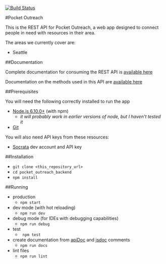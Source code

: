 [![Build Status](https://travis-ci.org/clcuevas/pocket_outreach_backend.svg?branch=master)](https://travis-ci.org/clcuevas/pocket_outreach_backend)

#Pocket Outreach

This is the REST API for Pocket Outreach, a web app designed to connect people in need with resources in their area.

The areas we currently cover are:

 - Seattle

##Documentation

Complete documentation for consuming the REST API is [available here](https://rawgit.com/clcuevas/pocket_outreach_backend/add-food-bank-routes/doc/index.html)

Documentation on the methods used in this API are [available here](https://rawgit.com/clcuevas/pocket_outreach_backend/add-food-bank-routes/doc/index.html)
 
 ##Prerequisites
 
 You will need the following correctly installed to run the app
 
- [Node.js 6.10.0+](https://nodejs.org/en/download/) (with npm)
  - _it will probably work in earlier versions of node, but I haven't tested it_
- [Git](https://git-scm.com/)

You will also need API keys from these resources:

- [Socrata](https://dev.socrata.com/) dev account and API key

##Installation

- `git clone <this_repository_url>`
- `cd pocket_outreach_backend`
- `npm install`

##Running

- production
  - `npm start`
- dev mode (with hot reloading)
  - `npm run dev`
- debug mode (for IDEs with debugging capabilities)
   - `npm run debug`
- test
  - ` npm test`
- create documentation from [apiDoc](http://apidocjs.com/) and [jsdoc](http://usejsdoc.org/index.html) comments
  - `npm run docs`
- lint files
  - `npm run lint`  
